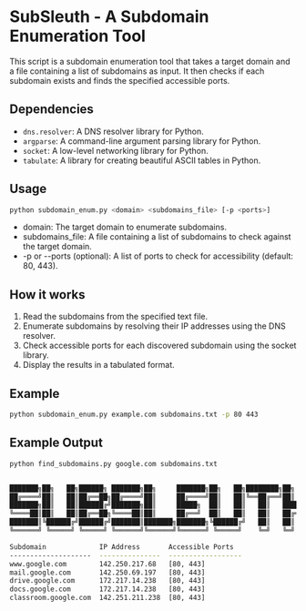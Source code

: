 # SubSleuth - A Subdomain Enumeration Tool

This script is a subdomain enumeration tool that takes a target domain and a file containing a list of subdomains as input. It then checks if each subdomain exists and finds the specified accessible ports.

## Dependencies

- `dns.resolver`: A DNS resolver library for Python.
- `argparse`: A command-line argument parsing library for Python.
- `socket`: A low-level networking library for Python.
- `tabulate`: A library for creating beautiful ASCII tables in Python.

## Usage

```bash
python subdomain_enum.py <domain> <subdomains_file> [-p <ports>]
```
* domain: The target domain to enumerate subdomains.
* subdomains_file: A file containing a list of subdomains to check against the target domain.
* -p or --ports (optional): A list of ports to check for accessibility (default: 80, 443).

## How it works

1. Read the subdomains from the specified text file.
2. Enumerate subdomains by resolving their IP addresses using the DNS resolver.
3. Check accessible ports for each discovered subdomain using the socket library.
4. Display the results in a tabulated format.

## Example
```bash
python subdomain_enum.py example.com subdomains.txt -p 80 443
```

## Example Output
```bash
python find_subdomains.py google.com subdomains.txt


███████╗██╗   ██╗██████╗ ███████╗██╗     ███████╗██╗   ██╗████████╗██╗  ██
██╔════╝██║   ██║██╔══██╗██╔════╝██║     ██╔════╝██║   ██║╚══██╔══╝██║  ██
███████╗██║   ██║██████╔╝███████╗██║     █████╗  ██║   ██║   ██║   ███████
╚════██║██║   ██║██╔══██╗╚════██║██║     ██╔══╝  ██║   ██║   ██║   ██╔══██
███████║╚██████╔╝██████╔╝███████║███████╗███████╗╚██████╔╝   ██║   ██║  ██║
╚══════╝ ╚═════╝ ╚═════╝ ╚══════╝╚══════╝╚══════╝ ╚═════╝    ╚═╝   ╚═╝  ╚═╝

Subdomain             IP Address       Accessible Ports
--------------------  ---------------  ------------------
www.google.com        142.250.217.68   [80, 443]
mail.google.com       142.250.69.197   [80, 443]
drive.google.com      172.217.14.238   [80, 443]
docs.google.com       172.217.14.238   [80, 443]
classroom.google.com  142.251.211.238  [80, 443]
```
